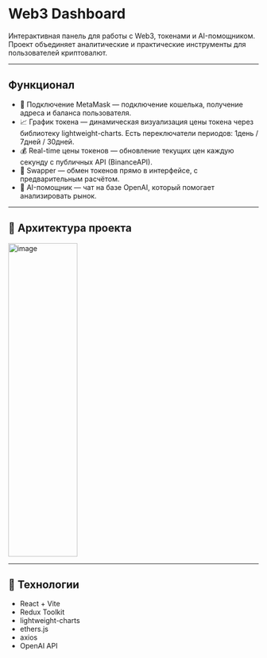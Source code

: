 # Web3 Dashboard

Интерактивная панель для работы с Web3, токенами и AI-помощником.  
Проект объединяет аналитические и практические инструменты для пользователей криптовалют.

---

## Функционал

- 🔗 Подключение MetaMask — подключение кошелька, получение адреса и баланса пользователя.
- 📈 График токена — динамическая визуализация цены токена через библиотеку lightweight-charts.
        Есть переключатели периодов: 1день / 7дней / 30дней.
- 💰 Real-time цены токенов — обновление текущих цен каждую секунду с публичных API (BinanceAPI).
- 🔄 Swapper — обмен токенов прямо в интерфейсе, с предварительным расчётом.
- 🤖 AI-помощник — чат на базе OpenAI, который помогает анализировать рынок.

---

## 🧱 Архитектура проекта
<img width="139" height="631" alt="image" src="https://github.com/user-attachments/assets/7f0ce309-139b-4a37-93ba-262908c53838" />

---

## 🚀 Технологии

- React + Vite
- Redux Toolkit
- lightweight-charts
- ethers.js
- axios
- OpenAI API
